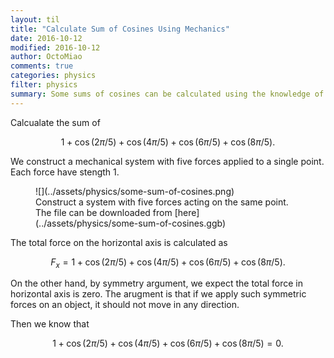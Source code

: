 ```yaml
---
layout: til
title: "Calculate Sum of Cosines Using Mechanics"
date: 2016-10-12
modified: 2016-10-12
author: OctoMiao
comments: true
categories: physics
filter: physics
summary: Some sums of cosines can be calculated using the knowledge of mechanics.
---
```



Calcualate the sum of

$$
\begin{equation}
1 + \cos(2\pi/5)+ \cos(4\pi/5)+ \cos(6\pi/5)+ \cos(8\pi/5).
\end{equation}
$$

We construct a mechanical system with five forces applied to a single point. Each force have stength $1$.

<figure markdown="1">
![](../assets/physics/some-sum-of-cosines.png)
<figcaption>
Construct a system with five forces acting on the same point. The file can be downloaded from [here](../assets/physics/some-sum-of-cosines.ggb)
</figcaption>
</figure>


The total force on the horizontal axis is calculated as

$$
F_x = 1 + \cos(2\pi/5)+ \cos(4\pi/5)+ \cos(6\pi/5)+ \cos(8\pi/5).
$$

On the other hand, by symmetry argument, we expect the total force in horizontal axis is zero. The arugment is that if we apply such symmetric forces on an object, it should not move in any direction.

Then we know that

$$
\begin{equation}
1 + \cos(2\pi/5)+ \cos(4\pi/5)+ \cos(6\pi/5)+ \cos(8\pi/5) = 0.
\end{equation}
$$



